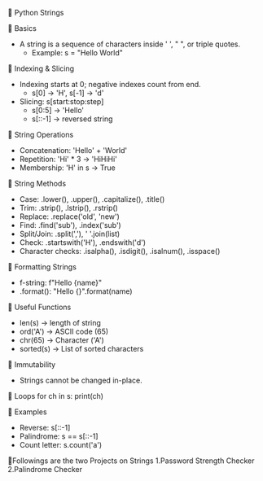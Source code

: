 🔹 Python Strings 

🔸 Basics
- A string is a sequence of characters inside ' ', " ", or triple quotes.
  - Example: s = "Hello World"

🔸 Indexing & Slicing
- Indexing starts at 0; negative indexes count from end.
  - s[0] → 'H', s[-1] → 'd'
- Slicing: s[start:stop:step]
  - s[0:5] → 'Hello'
  - s[::-1] → reversed string

🔸 String Operations
- Concatenation: 'Hello' + 'World'
- Repetition: 'Hi' * 3 → 'HiHiHi'
- Membership: 'H' in s → True

🔸 String Methods
- Case: .lower(), .upper(), .capitalize(), .title()
- Trim: .strip(), .lstrip(), .rstrip()
- Replace: .replace('old', 'new')
- Find: .find('sub'), .index('sub')
- Split/Join: .split(','), ' '.join(list)
- Check: .startswith('H'), .endswith('d')
- Character checks: .isalpha(), .isdigit(), .isalnum(), .isspace()

🔸 Formatting Strings
- f-string: f"Hello {name}"
- .format(): "Hello {}".format(name)

🔸 Useful Functions
- len(s) → length of string
- ord('A') → ASCII code (65)
- chr(65) → Character ('A')
- sorted(s) → List of sorted characters

🔸 Immutability
- Strings cannot be changed in-place.

🔸 Loops
for ch in s:
    print(ch)

🔸 Examples
- Reverse: s[::-1]
- Palindrome: s == s[::-1]
- Count letter: s.count('a')

🔸Followings are the two Projects on Strings
1.Password Strength Checker
2.Palindrome Checker
